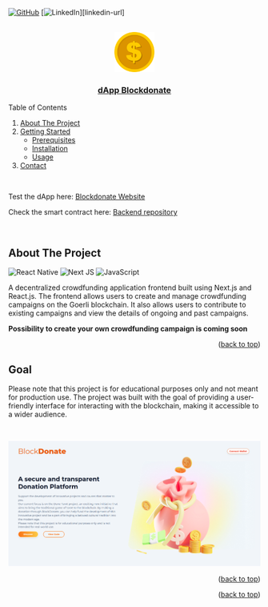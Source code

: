 <a name="readme-top"></a>
[![GitHub](https://img.shields.io/badge/github-%23121011.svg?style=for-the-badge&logo=github&logoColor=white)](https://github.com/jonrin0213)
[![LinkedIn][linkedin-shield]][linkedin-url]

<!-- PROJECT LOGO -->
<br />
<div align="center">
  <a href="https://blockdonate.vercel.app/">
    <img src="public/coin.png" alt="Logo" width="80" height="80">
  </a>
  </a>
  <h3 align="center">
    <a href="https://blockdonate.vercel.app/">dApp Blockdonate</a>
  </h3>
  </p>
</div>
<!-- TABLE OF CONTENTS -->
<summary>Table of Contents</summary>
<ol>
<li>
    <a href="#about-the-project">About The Project</a>
</li>
<li>
    <a href="#getting-started">Getting Started</a>
    <ul>
    <li><a href="#prerequisites">Prerequisites</a></li>
    <li><a href="#installation">Installation</a></li>
    <li><a href="#usage">Usage</a></li>
    </ul>
</li>
<li><a href="#contact">Contact</a></li>
</ol>
<br />
<!-- ABOUT THE PROJECT -->

Test the dApp here: [Blockdonate Website](https://blockdonate.vercel.app/)

Check the smart contract here: [Backend repository](https://github.com/jonrin0213/hardhat-blockdonate)

</br>

## About The Project

![React Native](https://img.shields.io/badge/react_native-%2320232a.svg?style=for-the-badge&logo=react&logoColor=%2361DAFB)
![Next JS](https://img.shields.io/badge/Next-black?style=for-the-badge&logo=next.js&logoColor=white)
![JavaScript](https://img.shields.io/badge/javascript-%23323330.svg?style=for-the-badge&logo=javascript&logoColor=%23F7DF1E)

A decentralized crowdfunding application frontend built using Next.js and React.js. The frontend allows users to create and manage crowdfunding campaigns on the Goerli blockchain. It also allows users to contribute to existing campaigns and view the details of ongoing and past campaigns.

**Possibility to create your own crowdfunding campaign is coming soon**

<p align="right">(<a href="#readme-top">back to top</a>)</p>

## Goal

Please note that this project is for educational purposes only and not meant for production use. The project was built with the goal of providing a user-friendly interface for interacting with the blockchain, making it accessible to a wider audience.

<br />
<p align="center">
  <img src="public/blockdonate.png" alt="Dapp Blockdonate Screenshot"/>
</p>
<p align="right">(<a href="#readme-top">back to top</a>)</p>

<!-- CONTACT -->

<p align="right">(<a href="#readme-top">back to top</a>)</p>

[linkedin-shield]: https://img.shields.io/badge/-LinkedIn-black.svg?style=for-the-badge&logo=linkedin&colorB=555
